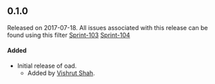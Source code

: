 ## 0.1.0
Released on 2017-07-18. All issues associated with this release can be found using this filter [Sprint-103](https://github.com/Azure/openapi-diff/issues?q=label%3ASprint-103+is%3Aclosed) [Sprint-104](https://github.com/Azure/openapi-diff/issues?utf8=%E2%9C%93&q=label%3ASprint-104%20is%3Aclosed)

#### Added
- Initial release of oad.
  - Added by [Vishrut Shah](https://github.com/vishrutshah).